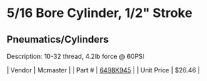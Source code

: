 # 5/16 Bore Cylinder, 1/2" Stroke
## Pneumatics/Cylinders
Description: 	10-32 thread, 4.2lb force @ 60PSI 

| Vendor | Mcmaster | 
| Part # | [6498K945](http://www.mcmaster.com/) | 
| Unit Price | $26.46 | 
